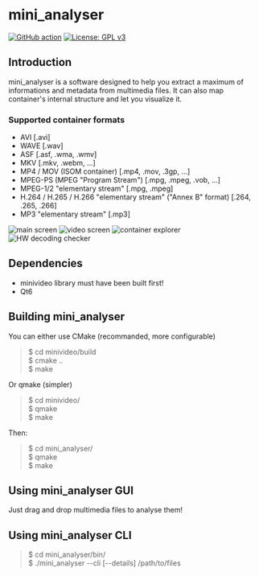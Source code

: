 mini_analyser
=============

[![GitHub action](https://img.shields.io/github/actions/workflow/status/emericg/MiniVideo/builds_minianalyser.yml?style=flat-square)](https://github.com/emericg/MiniVideo/actions/workflows/builds_minianalyser.yml)
[![License: GPL v3](https://img.shields.io/badge/license-GPL%20v3-brightgreen.svg?style=flat-square)](http://www.gnu.org/licenses/gpl-3.0)

Introduction
------------

mini_analyser is a software designed to help you extract a maximum of informations and metadata from multimedia files. It can also map container's internal structure and let you visualize it.

### Supported container formats
- AVI [.avi]
- WAVE [.wav]
- ASF [.asf, .wma, .wmv]
- MKV [.mkv, .webm, ...]
- MP4 / MOV (ISOM container) [.mp4, .mov, .3gp, ...]
- MPEG-PS (MPEG "Program Stream") [.mpg, .mpeg, .vob, ...]
- MPEG-1/2 "elementary stream" [.mpg, .mpeg]
- H.264 / H.265 / H.266 "elementary stream" ("Annex B" format) [.264, .265, .266]
- MP3 "elementary stream" [.mp3]

![main screen](https://i.imgur.com/kDJ6NQx.png)
![video screen](https://i.imgur.com/iuAl85j.png)
![container explorer](https://i.imgur.com/cGtqXPu.png)
![HW decoding checker](https://i.imgur.com/0qGcZxR.png)


Dependencies
------------

- minivideo library must have been built first!
- Qt6

Building mini_analyser
----------------------

You can either use CMake (recommanded, more configurable)
> $ cd minivideo/build  
> $ cmake ..  
> $ make  

Or qmake (simpler)
> $ cd minivideo/  
> $ qmake  
> $ make  

Then:
> $ cd mini_analyser/  
> $ qmake  
> $ make  


Using mini_analyser GUI
-----------------------

Just drag and drop multimedia files to analyse them!


Using mini_analyser CLI
-----------------------

> $ cd mini_analyser/bin/  
> $ ./mini_analyser --cli [--details] /path/to/files
